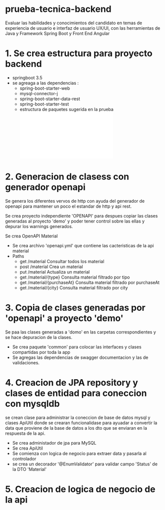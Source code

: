 # prueba-tecnica-backend
Evaluar las habilidades y conocimientos del candidato en temas de experiencia de usuario e interfaz de usuario UX/UI, con las herramientas de Java y Framework Spring Boot y Front End Angular

# 1. Se crea estructura para proyecto backend

- springboot 3.5
- se agreaga a las dependencias :
  - spring-boot-starter-web
  - mysql-connector-j
  - spring-boot-starter-data-rest
  - spring-boot-starter-test
  - estructura de paquetes sugerida en la prueba
    ![Archivo pdf con prueba solicitada.](Prueba_Tecnica_Desarrollor_Full_Stack_SP.pdf)



# 2. Generacion de clasess con generador openapi

Se genera los diferentes vervos de http con ayuda del generador de openapi para mantener un poco el estandar de http y api rest.

Se crea proyecto independiente 'OPENAPI' para despues copiar las clases generadas al proyecto 'demo' y poder tener control sobre las ellas y depurar los warnings generados.

Se crea OpenAPI Material
  - Se crea archivo 'openapi.yml' que  contiene las cacteristicas de la api material
  - Paths
    - get  /material               Consultar todos los material
    - post /material               Crea un material
    - put  /material               Actualiza un material
    - get  /material/{type}        Consulta material filtrado por tipo
    - get  /material/{purchaseAt}  Consulta material filtrado por purchaseAt
    - get  /material/{city}        Consulta material filtrado por city



# 3. Copia de clases generadas por 'openapi' a proyecto 'demo'

Se paa las clases generadas a 'domo' en las carpetas correspondientes y se hace depuracion de la clases.

- Se crea paquete 'common' para colocar las interfaces y clases compartidas por toda la app
- Se agregas las dependencias  de swagger documentacion y las de validaciones.
 


# 4. Creacion de JPA repository y clases de entidad para coneccion con mysqldb
se crean clase para administrar la coneccion de base de datos mysql y clases ApiUtil donde se crearan funcionalidase para ayuadar a convertir la data que proviene de la base de datos a los dto que se enviaran en la respuesta de la api.

- Se crea administador de jpa para MySQL
- Se crea ApiUtil
- Se comienza con logica de negocio para extraer data y pasarla al controlador
- se crea un decorador '@EnumValidator' para validar campo 'Status' de la DTO 'Material'



# 5. Creacion de logica de negocio de la api
